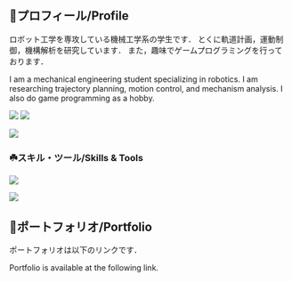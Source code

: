
## 🌱プロフィール/Profile

ロボット工学を専攻している機械工学系の学生です．
とくに軌道計画，運動制御，機構解析を研究しています．
また，趣味でゲームプログラミングを行っております．

I am a mechanical engineering student specializing in robotics.
I am researching trajectory planning, motion control, and mechanism analysis.
I also do game programming as a hobby.

![](https://github-readme-stats.vercel.app/api?username=hase111111&count_private=true&show_icons=true&theme=dracula)
![](https://github-readme-stats.vercel.app/api/top-langs/?username=hase111111&layout=compact&theme=dracula)

[![](https://github-readme-streak-stats.herokuapp.com/?user=hase111111&theme=dracula)](https://github-readme-streak-stats.herokuapp.com/?user=hase111111&theme=dracula)

### ☘️スキル・ツール/Skills & Tools
![](https://skillicons.dev/icons?i=c,cpp,python,cs,matlab)

![](https://skillicons.dev/icons?i=vscode,visualstudio,anaconda,blender,unreal,unity,git,github,arduino,ros,linux,ubuntu)


## 💬ポートフォリオ/Portfolio
ポートフォリオは以下のリンクです．

Portfolio is available at the following link.


